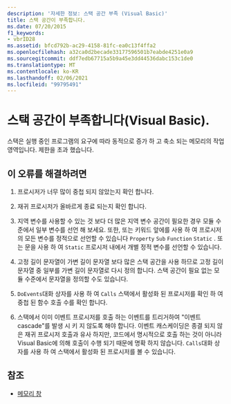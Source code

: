 ```yaml
---
description: '자세한 정보: 스택 공간 부족 (Visual Basic)'
title: 스택 공간이 부족합니다.
ms.date: 07/20/2015
f1_keywords:
- vbrID28
ms.assetid: bfcd792b-ac29-4158-81fc-ea0c13f4ffa2
ms.openlocfilehash: a32ca0d2becade33177596501b7eabde4251e0a9
ms.sourcegitcommit: ddf7edb67715a5b9a45e3dd44536dabc153c1de0
ms.translationtype: MT
ms.contentlocale: ko-KR
ms.lasthandoff: 02/06/2021
ms.locfileid: "99795491"
---
```

# <a name="out-of-stack-space-visual-basic"></a>스택 공간이 부족합니다(Visual Basic).

스택은 실행 중인 프로그램의 요구에 따라 동적으로 증가 하 고 축소 되는 메모리의 작업 영역입니다. 제한을 초과 했습니다.  
  
## <a name="to-correct-this-error"></a>이 오류를 해결하려면  
  
1. 프로시저가 너무 많이 중첩 되지 않았는지 확인 합니다.  
  
2. 재귀 프로시저가 올바르게 종료 되는지 확인 합니다.  
  
3. 지역 변수를 사용할 수 있는 것 보다 더 많은 지역 변수 공간이 필요한 경우 모듈 수준에서 일부 변수를 선언 해 보세요. 또한, 또는 키워드 앞에를 사용 하 여 프로시저의 모든 변수를 정적으로 선언할 수 있습니다 `Property` `Sub` `Function` `Static` . 또는 문을 사용 하 여 `Static` 프로시저 내에서 개별 정적 변수를 선언할 수 있습니다.  
  
4. 고정 길이 문자열이 가변 길이 문자열 보다 많은 스택 공간을 사용 하므로 고정 길이 문자열 중 일부를 가변 길이 문자열로 다시 정의 합니다. 스택 공간이 필요 없는 모듈 수준에서 문자열을 정의할 수도 있습니다.  
  
5. `DoEvents`대화 상자를 사용 하 여 `Calls` 스택에서 활성화 된 프로시저를 확인 하 여 중첩 된 함수 호출 수를 확인 합니다.  
  
6. 스택에서 이미 이벤트 프로시저를 호출 하는 이벤트를 트리거하여 "이벤트 cascade"를 발생 시 키 지 않도록 해야 합니다. 이벤트 캐스케이딩은 종결 되지 않은 재귀 프로시저 호출과 유사 하지만, 코드에서 명시적으로 호출 하는 것이 아니라 Visual Basic에 의해 호출이 수행 되기 때문에 명확 하지 않습니다. `Calls`대화 상자를 사용 하 여 스택에서 활성화 된 프로시저를 볼 수 있습니다.  
  
## <a name="see-also"></a>참조

- [메모리 창](/visualstudio/debugger/memory-windows)
